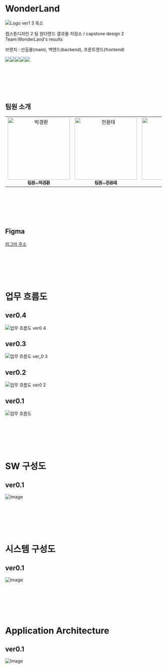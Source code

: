 # WonderLand
![Logo ver1 3 축소](https://github.com/user-attachments/assets/7e46480b-4390-405e-8d09-5d9f8a54ad8b)


캡스톤디자인 2 팀 원더랜드 결과물 저장소 / capstone design 2 Team:WonderLand's results

브랜치 : 산출물(main), 백엔드(backend), 프론트엔드(frontend)


<img src="https://img.shields.io/badge/spring-6DB33F?style=for-the-badge&logo=spring&logoColor=white"><img src="https://img.shields.io/badge/springboot-6DB33F?style=for-the-badge&logo=springboot&logoColor=white"><img src="https://img.shields.io/badge/react-61DAFB?style=for-the-badge&logo=react&logoColor=black"><img src="https://img.shields.io/badge/bootstrap-7952B3?style=for-the-badge&logo=bootstrap&logoColor=white"><img src="https://img.shields.io/badge/mysql-4479A1?style=for-the-badge&logo=mysql&logoColor=white">

<br><br><br><br><br>
## 팀원 소개

<table>
  <tbody>
    <tr>
      <td align="center">
        <a href="https://github.com/tine1117">
          <img src="https://github.com/user-attachments/assets/31d18b57-dc38-4c39-9c17-1c4ecb75460a" width="200px" alt="박경환"/><br />
          <sub><b>팀원 : 박경환</b></sub>
        </a><br />
      </td>
      <td align="center">
        <a href="https://github.com/fghjklvmbn">
          <img src="https://github.com/user-attachments/assets/06b6d5ed-e8bf-42c0-a242-ca0435f66300" width="200px" alt="전용태"/><br />
          <sub><b>팀원 : 전용태</b></sub>
        </a><br />
      </td>
      <td align="center">
        <a href="https://github.com/chlgyehd123">
          <img src="https://github.com/user-attachments/assets/048ef833-a344-41c7-9850-1d9d3267719f" width="200px" alt="정우빈"/><br />
          <sub><b>팀원 : 정우빈</b></sub>
        </a><br />
      </td>
      <td align="center">
        <a href="https://github.com/WOOBI-BOY">
          <img src="https://github.com/user-attachments/assets/b0d4150b-a8fa-4cb6-9d82-7955a9b7f709" width="200px" alt="정현호"/><br />
          <sub><b>팀원 : 정현호</b></sub>
        </a><br />
      </td>
      <td align="center">
        <a href="https://github.com/18ho">
          <img src="https://github.com/user-attachments/assets/e39073e5-952a-44b6-acb1-9ae401a99ce3" width="200px" alt="최효동"/><br />
          <sub><b>팀원 : 최효동</b></sub>
        </a><br />
      </td>
    </tr>
  </tbody>
</table>

<br><br><br><br><br>

## Figma
[피그마 주소](https://www.figma.com/design/u6YK03mZF5mum4Gvrbcv9v/WonderLand?node-id=0-1&t=JByndxUTiUFZwHn8-1)

<br><br><br><br><br>

# 업무 흐름도

## ver0.4
![업무 흐름도 ver0 4](https://github.com/user-attachments/assets/fd1c5bf5-265f-4028-b390-e7ecc0d7d9f2)

## ver0.3
![업무 흐름도 ver_0 3](https://github.com/user-attachments/assets/532d4963-2b67-4a27-9213-b3ae0bbc1685)

## ver0.2
![업무 흐름도 ver0 2](https://github.com/user-attachments/assets/7df790f2-eaed-4560-8f26-98f67e9efc40)

## ver0.1
![업무 흐름도](https://github.com/user-attachments/assets/f889125c-a275-4b6f-a57f-b067849ea54f)

<br><br><br><br><br>

# SW 구성도
## ver0.1
![Image](https://github.com/user-attachments/assets/113ea6b5-a4c8-459c-a46c-2c12c437a7ca)

<br><br><br><br><br>

# 시스템 구성도
## ver0.1
![Image](https://github.com/user-attachments/assets/9396f321-3a33-49ef-a8c9-7187bf388353)

<br><br><br><br><br>

# Application Architecture
## ver0.1
![Image](https://github.com/user-attachments/assets/6b2351ac-be5c-4f6c-9730-268d79a8acb1)

<br><br><br><br><br>


